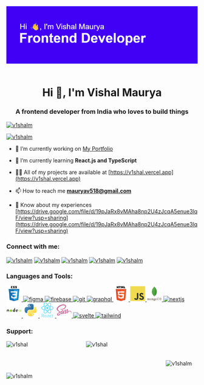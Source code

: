 <img src="header.png">
<br/>
<br/>

<h1 align="center">Hi 👋, I'm Vishal Maurya</h1>
<h3 align="center">A frontend developer from India who loves to build things</h3>

<p align="left"> <a href="https://github.com/ryo-ma/github-profile-trophy"><img src="https://github-profile-trophy.vercel.app/?username=v1shalm" alt="v1shalm" /></a> </p>

<p align="left"> <a href="https://twitter.com/v1shalm" target="blank"><img src="https://img.shields.io/twitter/follow/v1shalm?logo=twitter&style=for-the-badge" alt="v1shalm" /></a> </p>

- 🔭 I’m currently working on [My Portfolio](https://v1shal.vercel.app)

- 🌱 I’m currently learning **React.js and TypeScript**

- 👨‍💻 All of my projects are available at [https://v1shal.vercel.app](https://v1shal.vercel.app)

- 📫 How to reach me **mauryav518@gmail.com**

- 📄 Know about my experiences [https://drive.google.com/file/d/19pJaRx8vMAha8np2U4zJcqA5enue3lqF/view?usp=sharing](https://drive.google.com/file/d/19pJaRx8vMAha8np2U4zJcqA5enue3lqF/view?usp=sharing)

<h3 align="left">Connect with me:</h3>
<p align="left">
<a href="https://dev.to/v1shalm" target="blank"><img align="center" src="https://raw.githubusercontent.com/rahuldkjain/github-profile-readme-generator/master/src/images/icons/Social/devto.svg" alt="v1shalm" height="30" width="40" /></a>
<a href="https://twitter.com/v1shalm" target="blank"><img align="center" src="https://raw.githubusercontent.com/rahuldkjain/github-profile-readme-generator/master/src/images/icons/Social/twitter.svg" alt="v1shalm" height="30" width="40" /></a>
<a href="https://linkedin.com/in/v1shalm" target="blank"><img align="center" src="https://raw.githubusercontent.com/rahuldkjain/github-profile-readme-generator/master/src/images/icons/Social/linked-in-alt.svg" alt="v1shalm" height="30" width="40" /></a>
<a href="https://instagram.com/v1shalm" target="blank"><img align="center" src="https://raw.githubusercontent.com/rahuldkjain/github-profile-readme-generator/master/src/images/icons/Social/instagram.svg" alt="v1shalm" height="30" width="40" /></a>
<a href="https://discord.gg/v1shalm" target="blank"><img align="center" src="https://raw.githubusercontent.com/rahuldkjain/github-profile-readme-generator/master/src/images/icons/Social/discord.svg" alt="v1shalm" height="30" width="40" /></a>
</p>

<h3 align="left">Languages and Tools:</h3>
<p align="left"> <a href="https://www.w3schools.com/css/" target="_blank" rel="noreferrer"> <img src="https://raw.githubusercontent.com/devicons/devicon/master/icons/css3/css3-original-wordmark.svg" alt="css3" width="40" height="40"/> </a> <a href="https://www.figma.com/" target="_blank" rel="noreferrer"> <img src="https://www.vectorlogo.zone/logos/figma/figma-icon.svg" alt="figma" width="40" height="40"/> </a> <a href="https://firebase.google.com/" target="_blank" rel="noreferrer"> <img src="https://www.vectorlogo.zone/logos/firebase/firebase-icon.svg" alt="firebase" width="40" height="40"/> </a> <a href="https://git-scm.com/" target="_blank" rel="noreferrer"> <img src="https://www.vectorlogo.zone/logos/git-scm/git-scm-icon.svg" alt="git" width="40" height="40"/> </a> <a href="https://graphql.org" target="_blank" rel="noreferrer"> <img src="https://www.vectorlogo.zone/logos/graphql/graphql-icon.svg" alt="graphql" width="40" height="40"/> </a> <a href="https://www.w3.org/html/" target="_blank" rel="noreferrer"> <img src="https://raw.githubusercontent.com/devicons/devicon/master/icons/html5/html5-original-wordmark.svg" alt="html5" width="40" height="40"/> </a> <a href="https://developer.mozilla.org/en-US/docs/Web/JavaScript" target="_blank" rel="noreferrer"> <img src="https://raw.githubusercontent.com/devicons/devicon/master/icons/javascript/javascript-original.svg" alt="javascript" width="40" height="40"/> </a> <a href="https://www.mongodb.com/" target="_blank" rel="noreferrer"> <img src="https://raw.githubusercontent.com/devicons/devicon/master/icons/mongodb/mongodb-original-wordmark.svg" alt="mongodb" width="40" height="40"/> </a> <a href="https://nextjs.org/" target="_blank" rel="noreferrer"> <img src="https://cdn.worldvectorlogo.com/logos/nextjs-2.svg" alt="nextjs" width="40" height="40"/> </a> <a href="https://nodejs.org" target="_blank" rel="noreferrer"> <img src="https://raw.githubusercontent.com/devicons/devicon/master/icons/nodejs/nodejs-original-wordmark.svg" alt="nodejs" width="40" height="40"/> </a> <a href="https://www.python.org" target="_blank" rel="noreferrer"> <img src="https://raw.githubusercontent.com/devicons/devicon/master/icons/python/python-original.svg" alt="python" width="40" height="40"/> </a> <a href="https://reactjs.org/" target="_blank" rel="noreferrer"> <img src="https://raw.githubusercontent.com/devicons/devicon/master/icons/react/react-original-wordmark.svg" alt="react" width="40" height="40"/> </a> <a href="https://sass-lang.com" target="_blank" rel="noreferrer"> <img src="https://raw.githubusercontent.com/devicons/devicon/master/icons/sass/sass-original.svg" alt="sass" width="40" height="40"/> </a> <a href="https://svelte.dev" target="_blank" rel="noreferrer"> <img src="https://upload.wikimedia.org/wikipedia/commons/1/1b/Svelte_Logo.svg" alt="svelte" width="40" height="40"/> </a> <a href="https://tailwindcss.com/" target="_blank" rel="noreferrer"> <img src="https://www.vectorlogo.zone/logos/tailwindcss/tailwindcss-icon.svg" alt="tailwind" width="40" height="40"/> </a> </p>

<h3 align="left">Support:</h3>
<p><a href="https://www.buymeacoffee.com/v1shal"> <img align="left" src="https://cdn.buymeacoffee.com/buttons/v2/default-yellow.png" height="50" width="210" alt="v1shal" /></a><a href="https://ko-fi.com/v1shal"> <img align="left" src="https://cdn.ko-fi.com/cdn/kofi3.png?v=3" height="50" width="210" alt="v1shal" /></a></p><br><br>

<p><img align="center" src="https://github-readme-stats.vercel.app/api/top-langs?username=v1shalm&show_icons=true&locale=en&layout=compact" alt="v1shalm" /></p>

<p><img align="center" src="https://github-readme-streak-stats.herokuapp.com/?user=v1shalm&" alt="v1shalm" /></p>

